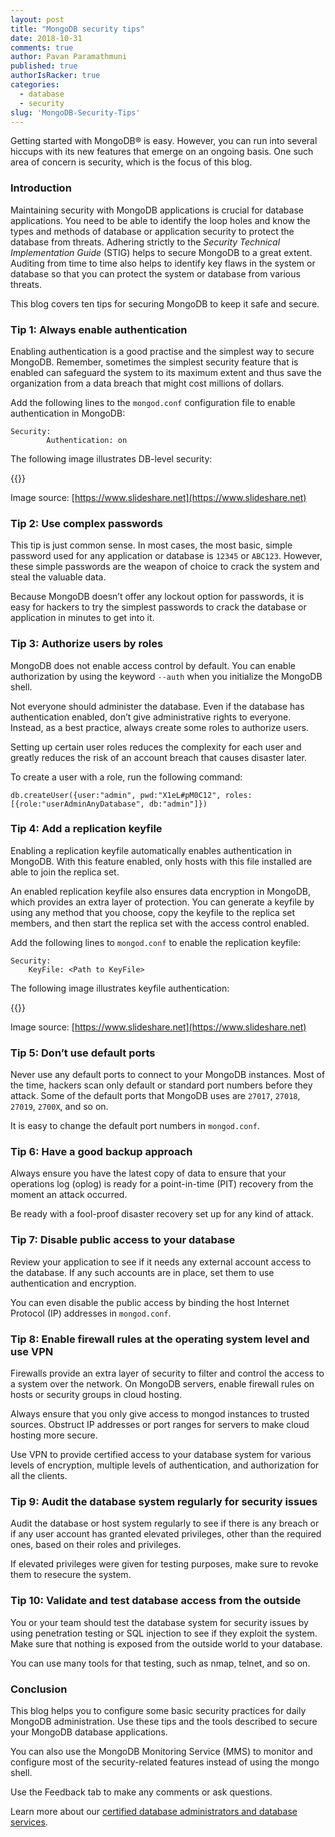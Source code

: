 ```yaml
---
layout: post
title: "MongoDB security tips"
date: 2018-10-31
comments: true
author: Pavan Paramathmuni
published: true
authorIsRacker: true
categories:
  - database
  - security
slug: 'MongoDB-Security-Tips' 
---
```


Getting started with MongoDB&reg; is easy. However, you can run into several
hiccups with its new features that emerge on an ongoing basis. One such area of
concern is security, which is the focus of this blog.

<!--more-->

### Introduction

Maintaining security with MongoDB applications is crucial for database
applications. You need to be able to identify the loop holes and know the types
and methods of database or application security to protect the database from
threats. Adhering strictly to the *Security Technical Implementation Guide*
(STIG) helps to secure  MongoDB to a great extent. Auditing from time to time
also helps to identify key flaws in the system or database so that you can
protect the system or database from various threats.

This blog covers ten tips for securing MongoDB to keep it safe and secure.


### Tip 1: Always enable authentication

Enabling authentication is a good practise and the simplest way to secure MongoDB.
Remember, sometimes the simplest security feature that is enabled can safeguard
the system to its maximum extent and thus save the organization from a data
breach that might cost millions of dollars.

Add the following lines to the `mongod.conf` configuration file to enable
authentication in MongoDB:

    Security:
		    Authentication: on

The following image illustrates DB-level security:

{{<img src="/blog/MongoDB-Security-Tips/Picture1.png" title="" alt="">}}

Image source: [https://www.slideshare.net](https://www.slideshare.net)

### Tip 2: Use complex passwords

This tip is just common sense.  In most cases, the most basic, simple password
used for any application or database is `12345` or `ABC123`. However, these simple
passwords are the weapon of choice to crack the system and steal the valuable
data.

Because MongoDB doesn’t offer any lockout option for passwords, it is easy for
hackers to try the simplest passwords to crack the database or application in
minutes to get into it.

### Tip 3: Authorize users by roles

MongoDB does not enable access control by default. You can enable authorization
by using the keyword `--auth` when you initialize the MongoDB shell.

Not everyone should administer the database. Even if the database has
authentication enabled, don’t give administrative rights to everyone. Instead,
as a best practice, always create some roles to authorize users.

Setting up certain user roles reduces the complexity for each user and greatly
reduces the risk of an account breach that causes disaster later.

To create a user with a role, run the following command:

    db.createUser({user:"admin", pwd:"X1eL#pM0C12", roles:[{role:"userAdminAnyDatabase", db:"admin"]})

### Tip 4: Add a replication keyfile

Enabling a replication keyfile automatically enables authentication in MongoDB.
With this feature enabled, only hosts with this file installed are able to join
the replica set.

An enabled replication keyfile also ensures data encryption in MongoDB,
which provides an extra layer of protection. You can generate a keyfile by using
any method that you choose, copy the keyfile to the replica set members, and then
start the replica set with the access control enabled.

Add the following lines to `mongod.conf` to enable the replication keyfile:

    Security:
	    KeyFile: <Path to KeyFile>

The following image illustrates keyfile authentication:

{{<img src="/blog/MongoDB-Security-Tips/Picture2.png" title="" alt="">}}

Image source: [https://www.slideshare.net](https://www.slideshare.net)

### Tip 5: Don’t use default ports

Never use any default ports to connect to your MongoDB instances. Most of the
time, hackers scan only default or standard port numbers before they attack.
Some of the default ports that MongoDB uses are `27017`, `27018`, `27019`,
`2700X`, and so on.

It is easy to change the default port numbers in `mongod.conf`.

### Tip 6: Have a good backup approach

Always ensure you have the latest copy of data to ensure that your operations
log (oplog) is ready for a point-in-time (PIT) recovery from the moment an attack occurred.

Be ready with a fool-proof disaster recovery set up for any kind of attack.

### Tip 7: Disable public access to your database

Review your application to see if it needs any external account access to the
database. If any such accounts are in place, set them to use authentication and
encryption.

You can even disable the public access by binding the host Internet Protocol
(IP) addresses in `mongod.conf`.

### Tip 8: Enable firewall rules at the operating system level and use VPN

Firewalls provide an extra layer of security to filter and control the access
to a system over the network. On MongoDB servers, enable firewall rules on hosts
or security groups in cloud hosting.

Always ensure that you only give access to mongod instances to trusted sources.
Obstruct IP addresses or port ranges for servers to make
cloud hosting more secure.

Use VPN to provide certified access to your database system for various levels
of encryption, multiple levels of authentication, and authorization for all the
clients.

### Tip 9: Audit the database system regularly for security issues

Audit the database or host system regularly to see if there is any breach or
if any user account has granted elevated privileges, other than the required
ones, based on their roles and privileges.

If elevated privileges were given for testing purposes, make sure to revoke
them to resecure the system.

### Tip 10: Validate and test database access from the outside

You or your team should test the database system for security issues by using
penetration testing or SQL injection to see if they exploit the system. Make
sure that nothing is exposed from the outside world to your database.

You can use many tools for that testing, such as nmap, telnet, and so on.

### Conclusion

This blog helps you to configure some basic security practices for daily
MongoDB administration. Use these tips and the tools described to secure your
MongoDB database applications.

You can also use the MongoDB Monitoring Service (MMS) to monitor and configure
most of the security-related features instead of using the mongo shell.

Use the Feedback tab to make any comments or ask questions.

Learn more about our [certified database administrators and database services](https://www.rackspace.com/dba-services).

